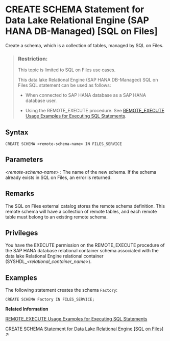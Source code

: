 <!-- loio5cd793c72fd34f4bb337698fa11ea3d0 -->

# CREATE SCHEMA Statement for Data Lake Relational Engine \(SAP HANA DB-Managed\) \[SQL on Files\]

Create a schema, which is a collection of tables, managed by SQL on Files.



> ### Restriction:  
> This topic is limited to SQL on Files use cases.
> 
> This data lake Relational Engine \(SAP HANA DB-Managed\) SQL on Files SQL statement can be used as follows:
> 
> -   When connected to SAP HANA database as a SAP HANA database user.
> 
> -   Using the REMOTE\_EXECUTE procedure. See [REMOTE\_EXECUTE Usage Examples for Executing SQL Statements](../030-sql-statements/remote-execute-usage-examples-for-executing-sql-statements-fd99ac0.md).



## Syntax

```
CREATE SCHEMA <remote-schema-name> IN FILES_SERVICE
```



## Parameters

 *<remote-schema-name\>*
 :   The name of the new schema. If the schema already exists in SQL on Files, an error is returned.

 

## Remarks

The SQL on Files external catalog stores the remote schema definition. This remote schema will have a collection of remote tables, and each remote table must belong to an existing remote schema.



<a name="loio5cd793c72fd34f4bb337698fa11ea3d0__section_qdy_qmb_nqb"/>

## Privileges

You have the EXECUTE permission on the REMOTE\_EXECUTE procedure of the SAP HANA database relational container schema associated with the data lake Relational Engine relational container \(SYSHDL\_*<relational\_container\_name\>*\).



## Examples

The following statement creates the schema `Factory`:

```
CREATE SCHEMA Factory IN FILES_SERVICE;
```

**Related Information**  


[REMOTE\_EXECUTE Usage Examples for Executing SQL Statements](../030-sql-statements/remote-execute-usage-examples-for-executing-sql-statements-fd99ac0.md "Execute a data lake Relational Engine SQL statement by embedding the statement in the REMOTE_EXECUTE procedure.")

[CREATE SCHEMA Statement for Data Lake Relational Engine [SQL on Files]](https://help.sap.com/viewer/19b3964099384f178ad08f2d348232a9/2023_1_QRC/en-US/af3fb5b713f34db2aaa8efbf0c2a9e45.html "Create a schema, which is a collection of tables, managed by SQL on Files.") :arrow_upper_right:

